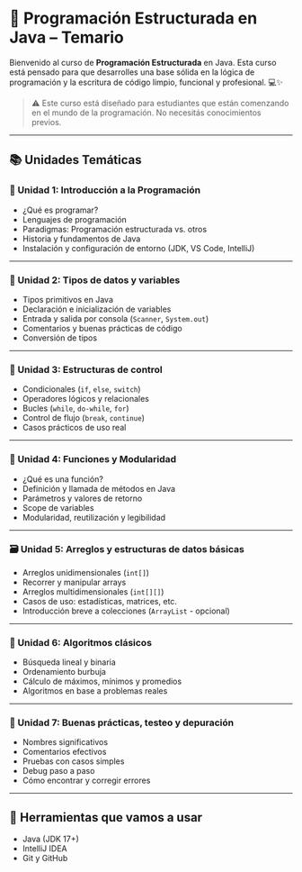 # 📘 Programación Estructurada en Java – Temario

Bienvenido al curso de **Programación Estructurada** en Java. Esta curso está pensado para que desarrolles una base sólida en la lógica de programación y la escritura de código limpio, funcional y profesional. 💻✨

> ⚠️ Este curso está diseñado para estudiantes que están comenzando en el mundo de la programación. No necesitás conocimientos previos.

---

## 📚 Unidades Temáticas

### 🧠 Unidad 1: Introducción a la Programación
- ¿Qué es programar?
- Lenguajes de programación
- Paradigmas: Programación estructurada vs. otros
- Historia y fundamentos de Java
- Instalación y configuración de entorno (JDK, VS Code, IntelliJ)

---

### 🧮 Unidad 2: Tipos de datos y variables
- Tipos primitivos en Java
- Declaración e inicialización de variables
- Entrada y salida por consola (`Scanner`, `System.out`)
- Comentarios y buenas prácticas de código
- Conversión de tipos

---

### 🔁 Unidad 3: Estructuras de control
- Condicionales (`if`, `else`, `switch`)
- Operadores lógicos y relacionales
- Bucles (`while`, `do-while`, `for`)
- Control de flujo (`break`, `continue`)
- Casos prácticos de uso real

---

### 🧮 Unidad 4: Funciones y Modularidad
- ¿Qué es una función?
- Definición y llamada de métodos en Java
- Parámetros y valores de retorno
- Scope de variables
- Modularidad, reutilización y legibilidad

---

### 🗃️ Unidad 5: Arreglos y estructuras de datos básicas
- Arreglos unidimensionales (`int[]`)
- Recorrer y manipular arrays
- Arreglos multidimensionales (`int[][]`)
- Casos de uso: estadísticas, matrices, etc.
- Introducción breve a colecciones (`ArrayList` - opcional)

---

### 🔨 Unidad 6: Algoritmos clásicos
- Búsqueda lineal y binaria
- Ordenamiento burbuja
- Cálculo de máximos, mínimos y promedios
- Algoritmos en base a problemas reales

---

### 🧪 Unidad 7: Buenas prácticas, testeo y depuración
- Nombres significativos
- Comentarios efectivos
- Pruebas con casos simples
- Debug paso a paso
- Cómo encontrar y corregir errores

---

## 🚀 Herramientas que vamos a usar
- Java (JDK 17+)
- IntelliJ IDEA
- Git y GitHub
